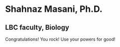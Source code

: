 # Shahnaz Masani, Ph.D.

## LBC faculty, Biology

Congratulations! You rock! Use your powers for good!